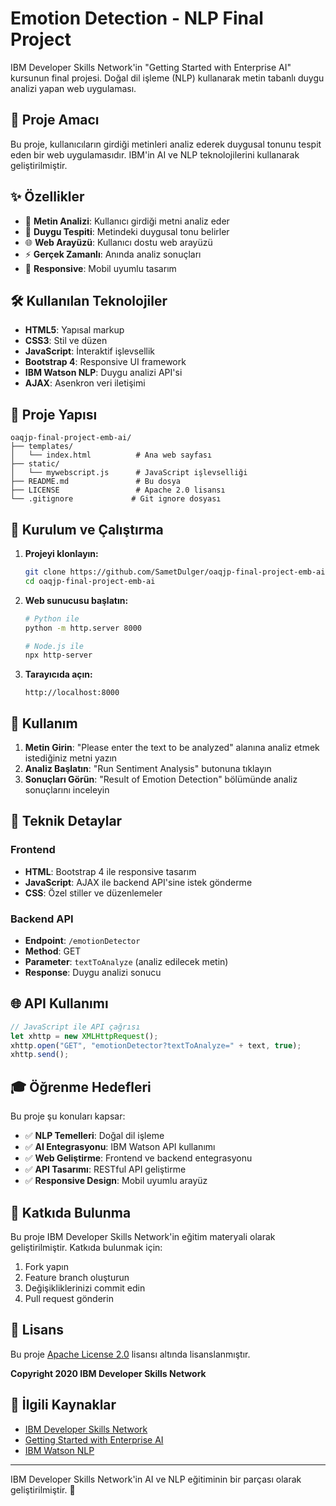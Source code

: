 # Emotion Detection - NLP Final Project

IBM Developer Skills Network'in "Getting Started with Enterprise AI" kursunun final projesi. Doğal dil işleme (NLP) kullanarak metin tabanlı duygu analizi yapan web uygulaması.

## 🎯 Proje Amacı

Bu proje, kullanıcıların girdiği metinleri analiz ederek duygusal tonunu tespit eden bir web uygulamasıdır. IBM'in AI ve NLP teknolojilerini kullanarak geliştirilmiştir.

## ✨ Özellikler

- 📝 **Metin Analizi**: Kullanıcı girdiği metni analiz eder
- 🧠 **Duygu Tespiti**: Metindeki duygusal tonu belirler
- 🌐 **Web Arayüzü**: Kullanıcı dostu web arayüzü
- ⚡ **Gerçek Zamanlı**: Anında analiz sonuçları
- 📱 **Responsive**: Mobil uyumlu tasarım

## 🛠️ Kullanılan Teknolojiler

- **HTML5**: Yapısal markup
- **CSS3**: Stil ve düzen
- **JavaScript**: İnteraktif işlevsellik
- **Bootstrap 4**: Responsive UI framework
- **IBM Watson NLP**: Duygu analizi API'si
- **AJAX**: Asenkron veri iletişimi

## 📁 Proje Yapısı

```
oaqjp-final-project-emb-ai/
├── templates/
│   └── index.html          # Ana web sayfası
├── static/
│   └── mywebscript.js      # JavaScript işlevselliği
├── README.md               # Bu dosya
├── LICENSE                 # Apache 2.0 lisansı
└── .gitignore             # Git ignore dosyası
```

## 🚀 Kurulum ve Çalıştırma

1. **Projeyi klonlayın:**
   ```bash
   git clone https://github.com/SametDulger/oaqjp-final-project-emb-ai.git
   cd oaqjp-final-project-emb-ai
   ```

2. **Web sunucusu başlatın:**
   ```bash
   # Python ile
   python -m http.server 8000
   
   # Node.js ile
   npx http-server
   ```

3. **Tarayıcıda açın:**
   ```
   http://localhost:8000
   ```

## 📖 Kullanım

1. **Metin Girin**: "Please enter the text to be analyzed" alanına analiz etmek istediğiniz metni yazın
2. **Analiz Başlatın**: "Run Sentiment Analysis" butonuna tıklayın
3. **Sonuçları Görün**: "Result of Emotion Detection" bölümünde analiz sonuçlarını inceleyin

## 🔧 Teknik Detaylar

### Frontend
- **HTML**: Bootstrap 4 ile responsive tasarım
- **JavaScript**: AJAX ile backend API'sine istek gönderme
- **CSS**: Özel stiller ve düzenlemeler

### Backend API
- **Endpoint**: `/emotionDetector`
- **Method**: GET
- **Parameter**: `textToAnalyze` (analiz edilecek metin)
- **Response**: Duygu analizi sonucu

## 🌐 API Kullanımı

```javascript
// JavaScript ile API çağrısı
let xhttp = new XMLHttpRequest();
xhttp.open("GET", "emotionDetector?textToAnalyze=" + text, true);
xhttp.send();
```

## 🎓 Öğrenme Hedefleri

Bu proje şu konuları kapsar:

- ✅ **NLP Temelleri**: Doğal dil işleme
- ✅ **AI Entegrasyonu**: IBM Watson API kullanımı
- ✅ **Web Geliştirme**: Frontend ve backend entegrasyonu
- ✅ **API Tasarımı**: RESTful API geliştirme
- ✅ **Responsive Design**: Mobil uyumlu arayüz

## 🤝 Katkıda Bulunma

Bu proje IBM Developer Skills Network'in eğitim materyali olarak geliştirilmiştir. Katkıda bulunmak için:

1. Fork yapın
2. Feature branch oluşturun
3. Değişikliklerinizi commit edin
4. Pull request gönderin

## 📄 Lisans

Bu proje [Apache License 2.0](LICENSE) lisansı altında lisanslanmıştır.

**Copyright 2020 IBM Developer Skills Network**

## 🔗 İlgili Kaynaklar

- [IBM Developer Skills Network](https://skills.network/)
- [Getting Started with Enterprise AI](https://skills.network/course/getting-started-enterprise-ai)
- [IBM Watson NLP](https://www.ibm.com/cloud/watson-natural-language-understanding)

---

IBM Developer Skills Network'in AI ve NLP eğitiminin bir parçası olarak geliştirilmiştir. 🚀
